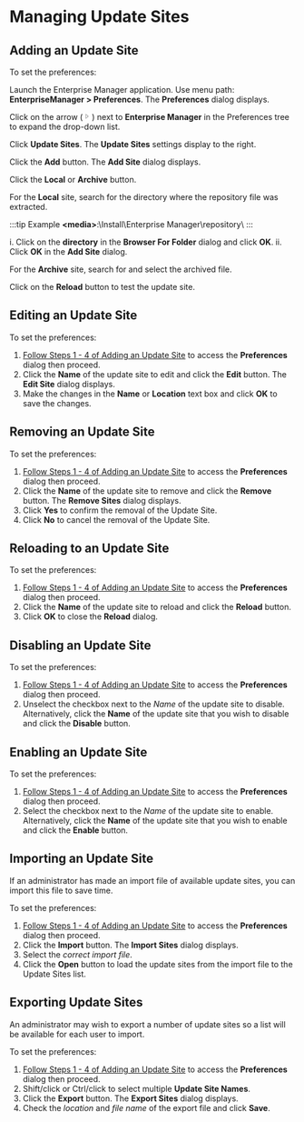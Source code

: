# Managing Update Sites

## Adding an Update Site

To set the preferences:

Launch the Enterprise Manager application.
Use menu path: **EnterpriseManager \> Preferences**. The **Preferences**
dialog displays.

Click on the arrow (![Expand Arrow ](../../../Resources/Images/EM/EMarrowtoexpand.png "Expand Arrow "))
next to **Enterprise Manager** in the Preferences tree to expand the
drop-down list.

Click **Update Sites**. The **Update Sites** settings display to the
right.

Click the **Add** button. The **Add Site** dialog displays.

Click the **Local** or **Archive** button.

For the **Local** site, search for the directory where the repository
file was extracted.

:::tip Example
**<media\>**:\\Install\\Enterprise Manager\\repository\\
:::

i.  Click on the **directory** in the **Browser For Folder** dialog and
    click **OK**.
ii. Click **OK** in the **Add Site** dialog.

For the **Archive** site, search for and select the archived file.

Click on the **Reload** button to test the update site.

## Editing an Update Site

To set the preferences:

1. [Follow Steps 1 - 4 of Adding an Update Site](#Adding) to access the
    **Preferences** dialog then proceed.
2. Click the **Name** of the update site to edit and click the **Edit**
    button. The **Edit Site** dialog displays.
3. Make the changes in the **Name** or **Location** text box and click
    **OK** to save the changes.

## Removing an Update Site

To set the preferences:

1. [Follow Steps 1 - 4 of Adding an Update Site](#Adding) to access the
    **Preferences** dialog then proceed.
2. Click the **Name** of the update site to remove and click the
    **Remove** button. The **Remove Sites** dialog displays.
3. Click **Yes** to confirm the removal of the Update Site.
4. Click **No** to cancel the removal of the Update Site.

## Reloading to an Update Site

To set the preferences:

1. [Follow Steps 1 - 4 of Adding an Update Site](#Adding) to access the
    **Preferences** dialog then proceed.
2. Click the **Name** of the update site to reload and click the
    **Reload** button.
3. Click **OK** to close the **Reload** dialog.

## Disabling an Update Site

To set the preferences:

1. [Follow Steps 1 - 4 of Adding an Update Site](#Adding) to access the
    **Preferences** dialog then proceed.
2. Unselect the checkbox next to the *Name* of the update site to
    disable. Alternatively, click the **Name** of the update site that
    you wish to disable and click the **Disable** button.

## Enabling an Update Site

To set the preferences:

1. [Follow Steps 1 - 4 of Adding an Update Site](#Adding) to access the
    **Preferences** dialog then proceed.
2. Select the checkbox next to the *Name* of the update site to enable.
    Alternatively, click the **Name** of the update site that you wish
    to enable and click the **Enable** button.

## Importing an Update Site

If an administrator has made an import file of available update sites,
you can import this file to save time.

To set the preferences:

1. [Follow Steps 1 - 4 of Adding an Update Site](#Adding) to access the
    **Preferences** dialog then proceed.
2. Click the **Import** button. The **Import Sites** dialog displays.
3. Select the *correct import file*.
4. Click the **Open** button to load the update sites from the import
    file to the Update Sites list.

## Exporting Update Sites

An administrator may wish to export a number of update sites so a list
will be available for each user to import.

To set the preferences:

1. [Follow Steps 1 - 4 of Adding an Update Site](#Adding) to access the
    **Preferences** dialog then proceed.
2. Shift/click or Ctrl/click to select multiple **Update Site Names**.
3. Click the **Export** button. The **Export Sites** dialog displays.
4. Check the *location* and *file name* of the export file and click
    **Save**.
